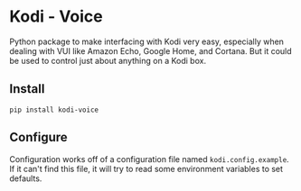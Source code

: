 # Kodi - Voice

Python package to make interfacing with Kodi very easy, especially when dealing with VUI like Amazon Echo, Google Home, and Cortana. But it could be used to control just about anything on a Kodi box.

## Install
`pip install kodi-voice`

## Configure
Configuration works off of a configuration file named `kodi.config.example`. If it can't find this file, it will try to read some environment variables to set defaults.